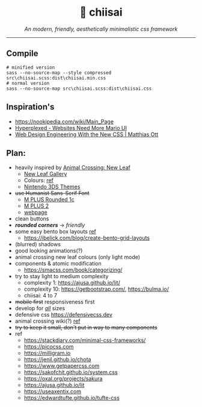 <h1 align="center">🍱 chiisai</h1>
<p align="center">
  <i>An modern, friendly, aesthetically minimalistic css framework</i>
</p>
<hr>

## Compile

```nu
# minified version
sass --no-source-map --style compressed src\chiisai.scss:dist\chiisai.min.css
# normal version
sass --no-source-map src\chiisai.scss:dist\chiisai.css
```

## Inspiration's

- https://nookipedia.com/wiki/Main_Page
- [Hyperplexed - Websites Need More Mario UI](https://youtu.be/x872keruUWQ?si=6xeduMSppN0E1DlP)
- [Web Design Engineering With the New CSS | Matthias Ott](https://youtu.be/su6WA0kUUJE?si=2N7K4UFs6SLr8Npx)

## Plan:

- heavily inspired by [Animal Crossing: New Leaf](https://en.wikipedia.org/wiki/Animal_Crossing:_New_Leaf)
  - [New Leaf Gallery](https://nookipedia.com/wiki/Animal_Crossing:_New_Leaf/Gallery)
  - Colours: [ref](https://gist.github.com/Wunkolo/e0e1c8fef98dfcee806b)
  - [Nintendo 3DS Themes](https://nookipedia.com/wiki/Category:Nintendo_3DS_themes)
- ~~use Humanist Sans-Serif Font~~
  - [M PLUS Rounded 1c](https://fonts.google.com/specimen/M+PLUS+Rounded+1c?query=m+plus+)
  - [M PLUS 2](https://fonts.google.com/specimen/M+PLUS+2)
  - [webpage](https://mplusfonts.github.io)
- clean buttons
- **_rounded corners_** -> _friendly_
- some easy bento box layouts [ref](https://bentogrids.com)
  - <https://ibelick.com/blog/create-bento-grid-layouts>
- (blurred) shadows
- good looking animations(?)
- animal crossing new leaf colours (only light mode)
- components & atomic modification
  - <https://smacss.com/book/categorizing/>
- try to stay light to medium complexity
  - complexity 1: <https://ajusa.github.io/lit/>
  - complexity 10: <https://getbootstrap.com/>, <https://bulma.io/>
  - chiisai: 4 to 7
- ~~mobile first~~ responsiveness first
- develop for _[all](https://youtu.be/su6WA0kUUJE)_ sizes
- defensive css <https://defensivecss.dev>
- animal crossing wiki(?) [ref](https://nookipedia.com/wiki/Main_Page)
- ~~try to keep it small, don't put in way to many components~~
- ref
  - <https://stackdiary.com/minimal-css-frameworks/>
  - <https://picocss.com>
  - <https://milligram.io>
  - <https://jenil.github.io/chota>
  - <https://www.getpapercss.com>
  - <https://sakofchit.github.io/system.css>
  - <https://oxal.org/projects/sakura>
  - <https://ajusa.github.io/lit>
  - <https://useaxentix.com>
  - <https://edwardtufte.github.io/tufte-css>
